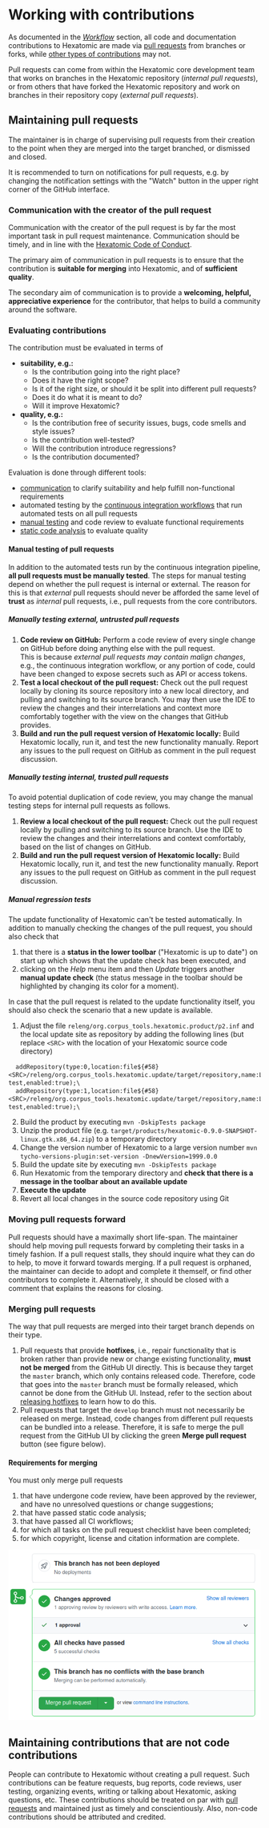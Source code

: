 # Working with contributions

As documented in the [*Workflow*](../../development/workflow/) section, all code and documentation contributions to Hexatomic are made via [pull requests](#maintaining-pull-requests) from branches or forks, while [other types of contributions](#maintaining-contributions-that-are-not-code-contributions) may not.

Pull requests can come from within the Hexatomic core development team that works on branches in the Hexatomic repository (*internal pull requests*), or from others that have forked the Hexatomic repository and work on branches in their repository copy (*external pull requests*).

## Maintaining pull requests

The maintainer is in charge of supervising pull requests from their creation to the point when they are merged into the target branched, or dismissed and closed.

It is recommended to turn on notifications for pull requests, e.g. by changing the notification settings with the "Watch" button in the upper right corner of the GitHub interface.

### Communication with the creator of the pull request  

Communication with the creator of the pull request is by far the most important task in pull request maintenance.
Communication should be timely, and in line with the [Hexatomic Code of Conduct](https://github.com/hexatomic/hexatomic/blob/develop/CODE_OF_CONDUCT.md).

The primary aim of communication in pull requests is to ensure that the contribution 
is **suitable for merging** into Hexatomic, and of **sufficient quality**.

The secondary aim of communication is to provide a **welcoming, helpful, appreciative experience** for the contributor,
that helps to build a community around the software.

### Evaluating contributions

The contribution must be evaluated in terms of 

- **suitability, e.g.:**
  - Is the contribution going into the right place?
  - Does it have the right scope?
  - Is it of the right size, or should it be split into different pull requests?
  - Does it do what it is meant to do?
  - Will it improve Hexatomic?
- **quality, e.g.:**
  - Is the contribution free of security issues, bugs, code smells and style issues?
  - Is the contribution well-tested?
  - Will the contribution introduce regressions?
  - Is the contribution documented?

Evaluation is done through different tools:
- [communication](#communication-with-the-creator-of-the-pull-request) to clarify suitability and help fulfill non-functional requirements
- automated testing by the [continuous integration workflows](../continuous-integration/) that run automated tests on all pull requests
- [manual testing](#manual-testing-of-pull-requests) and code review to evaluate functional requirements
- [static code analysis](../continuous-integration/#static-code-analysis) to evaluate quality

#### Manual testing of pull requests

In addition to the automated tests run by the continuous integration pipeline, **all pull requests must be manually tested**.
The steps for manual testing depend on whether the pull request is internal or external.
The reason for this is that *external* pull requests should never be afforded the same level of **trust** as *internal* pull requests, i.e., pull requests from the core contributors.

<!--TODO To read more about how to review the changes as part of this process, read the section on [code review](TODO).-->

##### Manually testing *external*, untrusted pull requests

1. **Code review on GitHub:** Perform a code review of every single change on GitHub before doing anything else with the pull request.  
<i class="fa fa-warning"></i> This is because *external pull requests may contain malign changes*, e.g., the continuous integration workflow, or any portion of code, could have been changed to expose secrets such as API or access tokens.
2. **Test a local checkout of the pull request:** Check out the pull request locally by cloning its source repository into a new local directory, and pulling and switching to its source branch. You may then use the IDE to review the changes and their interrelations and context more comfortably together with the view on the changes that GitHub provides.
3. **Build and run the pull request version of Hexatomic locally:** Build Hexatomic locally, run it, and test the new functionality manually. Report any issues to the pull request on GitHub as comment in the pull request discussion.

##### Manually testing *internal*, trusted pull requests

To avoid potential duplication of code review, you may change the manual testing steps for internal pull requests as follows.

1. **Review a local checkout of the pull request:** Check out the pull request locally by pulling and switching to its source branch. Use the IDE to review the changes and their interrelations and context comfortably, based on the list of changes on GitHub. 
3. **Build and run the pull request version of Hexatomic locally:** Build Hexatomic locally, run it, and test the new functionality manually. Report any issues to the pull request on GitHub as comment in the pull request discussion.


##### Manual regression tests

The update functionality of Hexatomic can't be tested automatically.
In addition to manually checking the changes of the pull request, you should also check that 

1. that there is a **status in the lower toolbar** ("Hexatomic is up to date") on start up which shows that the update check has been executed, and
2. clicking on the *Help* menu item and then *Update* triggers another **manual update check** (the status message in the toolbar should be highlighted by changing its color for a moment).

In case that the pull request is related to the update functionality itself, you should also check the scenario that a new update is available.

1. Adjust the file `releng/org.corpus_tools.hexatomic.product/p2.inf` and the local update site as repository by adding the following lines (but replace `<SRC>` with the location of your Hexatomic source code directory)
```
  addRepository(type:0,location:file${#58}<SRC>/releng/org.corpus_tools.hexatomic.update/target/repository,name:Local test,enabled:true);\
  addRepository(type:1,location:file${#58}<SRC>/releng/org.corpus_tools.hexatomic.update/target/repository,name:Local test,enabled:true);\
```
2. Build the product by executing `mvn -DskipTests package`
3. Unzip the product file (e.g. `target/products/hexatomic-0.9.0-SNAPSHOT-linux.gtk.x86_64.zip`) to a temporary directory
4. Change the version number of Hexatomic to a large version number `mvn tycho-versions-plugin:set-version -DnewVersion=1999.0.0`
5. Build the update site by executing `mvn -DskipTests package`
6. Run Hexatomic from the temporary directory and **check that there is a message in the toolbar about an available update**
7. **Execute the update**
8. Revert all local changes in the source code repository using Git

### Moving pull requests forward

Pull requests should have a maximally short life-span.
The maintainer should help moving pull requests forward by completing their tasks in a timely fashion.
If a pull request stalls, they should inquire what they can do to help, to move it forward towards merging.
If a pull request is orphaned, the maintainer can decide to adopt and complete it themself, or find other contributors to complete it.
Alternatively, it should be closed with a comment that explains the reasons for closing.

### Merging pull requests

The way that pull requests are merged into their target branch depends on their type.

1. Pull requests that provide **hotfixes**, i.e., repair functionality that is broken rather than provide 
new or change existing functionality, **must not be merged** from the GitHub UI directly. This is
because they target the `master` branch, which only contains released code. Therefore, code that
goes into the `master` branch must be formally released, which cannot be done from the GitHub UI.
Instead, refer to the section about [releasing hotfixes](../releases/README.md#hotfix-releases) to learn how to do this.
2. Pull requests that target the `develop` branch must not necessarily be released on merge. Instead,
code changes from different pull requests can be bundled into a release. Therefore, it is safe to
merge the pull request from the GitHub UI by clicking the green **Merge pull request** button (see figure below).

#### Requirements for merging

You must only merge pull requests

1. that have undergone code review, have been approved by the reviewer, and have no unresolved questions or change suggestions;
2. that have passed static code analysis;
3. that have passed all CI workflows;
4. for which all tasks on the pull request checklist have been completed;
5. for which copyright, license and citation information are complete.

![When all requirements are fulfilled, pull requests to `develop` can be merged by clicking the green button "Merge pull request".](merge-pull-request.png)

## Maintaining contributions that are not code contributions

People can contribute to Hexatomic without creating a pull request.
Such contributions can be feature requests, bug reports, code reviews, user testing, organizing events, writing or talking about Hexatomic, asking questions, etc.
These contributions should be treated on par with [pull requests](#maintaining-pull-requests) and maintained just as timely and conscientiously.
Also, non-code contributions should be attributed and credited. <!-- TODO Add link to crediting section -->
